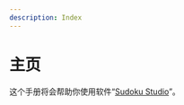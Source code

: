```yaml
---
description: Index
---
```


# 主页

这个手册将会帮助你使用软件“[Sudoku Studio](https://github.com/KyouyamaKazusa0805/Sudoku/tree/main/src/SudokuStudio)”。
